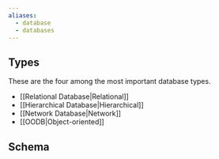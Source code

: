 ```yaml
---
aliases:
  - database
  - databases
---
```


## Types

These are the four among the most important database types.
- [[Relational Database|Relational]]
- [[Hierarchical Database|Hierarchical]]
- [[Network Database|Network]]
- [[OODB|Object-oriented]]

## Schema